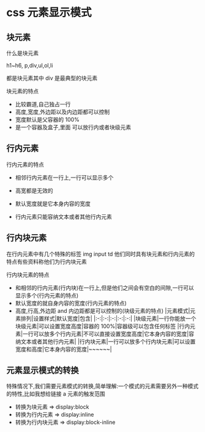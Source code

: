 # css 元素显示模式

## 块元素

什么是块元素

h1~h6, p,div,ul,ol,li

都是块元素其中 div 是最典型的块元素

块元素的特点

- 比较霸道,自己独占一行
- 高度,宽度,外边距以及内边距都可以控制
- 宽度默认是父容器的 100%
- 是一个容器及盒子,里面 可以放行内或者块级元素

## 行内元素

行内元素的特点

- 相邻行内元素在一行上,一行可以显示多个

- 高宽都是无效的

- 默认宽度就是它本身内容的宽度

- 行内元素只能容纳文本或者其他行内元素

## 行内块元素

在行内元素中有几个特殊的标签 img
input
td
他们同时具有块元素和行内元素的特点有些资料称他们为行内块元素

行内块元素的特点

- 和相邻的行内元素(行内块)在一行上,但是他们之间会有空白的间隙,一行可以显示多个(行内元素的特点)
- 默认宽度的就自身内容的宽度(行内元素的特点)
- 高度,行高,外边距 and 内边距都是可以控制的(块级元素的特点)
  |元素模式|元素排列|设置样式|默认宽度|包含|
  |:-:|:-:|:-:|:-:|:-:|
  |块级元素|一行你能放一个块级元素|可以设置宽度高度|容器的 100%|容器级可以包含任何标签
  |行内元素|一行可以放多个行内元素|不可以直接设置宽度高度|它本身内容的宽度|容纳文本或者其他行内元素|
  |行内块元素|一行可以放多个行内块元素|可以设置宽度和高度|它本身内容的宽度|~~~~~~|

## 元素显示模式的转换

特殊情况下,我们需要元素模式的转换,简单理解:一个模式的元素需要另外一种模式的特性,比如我想给链接 a 元素的触发范围

- 转换为块元素 => display:block
- 转换为行内元素 => display:inline
- 转换为行内块元素 => display:block-inline
